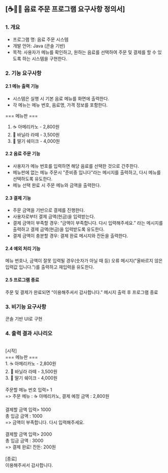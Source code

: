 ## [☕🍵🥤 음료 주문 프로그램 요구사항 정의서]
### 1. 개요
- 프로그램 명: 음료 주문 시스템
- 개발 언어: Java (콘솔 기반)
- 목적: 사용자가 메뉴를 확인하고, 원하는 음료를 선택하여 주문 및 결제를 할 수 있도록 하는 시스템을 구현한다.

### 2. 기능 요구사항
#### 2.1 메뉴 출력 기능
- 시스템은 실행 시 기본 음료 메뉴를 화면에 출력한다.
- 각 메뉴는 메뉴 번호, 음료명, 가격 정보를 포함한다.

=== 메뉴판 ===
1. ☕ 아메리카노 - 2,800원
2. 🍵 바닐라 라떼 - 3,500원
3. 🥤 딸기 쉐이크 - 4,000원

#### 2.2 음료 주문 기능
- 사용자가 메뉴 번호를 입력하면 해당 음료를 선택한 것으로 간주한다.
- 메뉴판에 없는 메뉴 주문시 "준비중 입니다"라는 메시지를 출력하고, 다시 메뉴를 선택하도록 유도한다.
- 메뉴 선택 완료 시 주문 메뉴와 금액을 출력한다.

#### 2.3 결제 기능
- 주문 금액을 기반으로 결제를 진행한다.
- 사용자로부터 결제 금액(현금)을 입력받는다.
- 결제 금액이 부족할 경우: “금액이 부족합니다. 다시 입력해주세요.” 라는 메시지를 출력하고 결제 금액(현금)을 입력받도록 유도한다.
- 결제 금액이 충분할 경우: 결제 완료 메시지와 잔돈을 출력한다.

#### 2.4 예외 처리 기능
메뉴 번호나, 금액이 잘못 입력될 경우(숫자가 아닐 때 등) 오류 메시지("올바르지 않은 입력값 입니다.")를 출력하고 재입력을 유도한다.

#### 2.5 프로그램 종료
주문 및 결제가 완료되면 “이용해주셔서 감사합니다.” 메시지 출력 후 프로그램 종료

### 3. 비기능 요구사항
콘솔 기반 UI로 구현

### 4. 출력 결과 시나리오
<br>
[시작]<br> 
=== 메뉴판 ===<br>
1. ☕ 아메리카노 - 2,800원<br>
2. 🍵 바닐라 라떼 - 3,500원<br>
3. 🥤 딸기 쉐이크 - 4,000원<br>
<br>
주문할 메뉴 번호 입력> 1<br>
=> 주문 메뉴 : ☕ 아메리카노, 결제 예정 금액 : 2,800원<br>
<br>
결제할 금액 입력> 1000<br>
총 입금 금액 : 1000<br>
=> 금액이 부족합니다. 다시 입력해주세요.<br>
<br>
결제할 금액 입력> 2000<br>
총 입금 금액 : 3000<br>
=> 결제 완료! 잔돈: 200원<br>
<br>
[종료]<br>
이용해주셔서 감사합니다.

